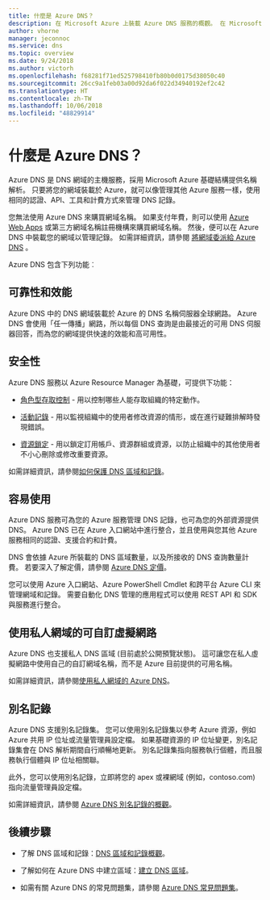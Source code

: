```yaml
---
title: 什麼是 Azure DNS？
description: 在 Microsoft Azure 上裝載 Azure DNS 服務的概觀。 在 Microsoft Azure 上裝載您的網域。
author: vhorne
manager: jeconnoc
ms.service: dns
ms.topic: overview
ms.date: 9/24/2018
ms.author: victorh
ms.openlocfilehash: f68281f71ed525798410fb80b0d0175d38050c40
ms.sourcegitcommit: 26cc9a1feb03a00d92da6f022d34940192ef2c42
ms.translationtype: HT
ms.contentlocale: zh-TW
ms.lasthandoff: 10/06/2018
ms.locfileid: "48829914"
---
```

# <a name="what-is-azure-dns"></a>什麼是 Azure DNS？

Azure DNS 是 DNS 網域的主機服務，採用 Microsoft Azure 基礎結構提供名稱解析。 只要將您的網域裝載於 Azure，就可以像管理其他 Azure 服務一樣，使用相同的認證、API、工具和計費方式來管理 DNS 記錄。

您無法使用 Azure DNS 來購買網域名稱。 如果支付年費，則可以使用 [Azure Web Apps](https://docs.microsoft.com/azure/app-service/custom-dns-web-site-buydomains-web-app#buy-the-domain) 或第三方網域名稱註冊機構來購買網域名稱。 然後，便可以在 Azure DNS 中裝載您的網域以管理記錄。 如需詳細資訊，請參閱 [將網域委派給 Azure DNS](dns-domain-delegation.md) 。

Azure DNS 包含下列功能︰

## <a name="reliability-and-performance"></a>可靠性和效能

Azure DNS 中的 DNS 網域裝載於 Azure 的 DNS 名稱伺服器全球網路。 Azure DNS 會使用「任一傳播」網路，所以每個 DNS 查詢是由最接近的可用 DNS 伺服器回答，而為您的網域提供快速的效能和高可用性。

## <a name="security"></a>安全性

Azure DNS 服務以 Azure Resource Manager 為基礎，可提供下功能：

* [角色型存取控制](https://docs.microsoft.com/azure/azure-resource-manager/resource-group-overview#access-control) - 用以控制哪些人能存取組織的特定動作。

* [活動記錄](https://docs.microsoft.com/azure/azure-resource-manager/resource-group-overview#activity-logs) - 用以監視組織中的使用者修改資源的情形，或在進行疑難排解時發現錯誤。

* [資源鎖定](https://docs.microsoft.com/azure/azure-resource-manager/resource-group-lock-resources) - 用以鎖定訂用帳戶、資源群組或資源，以防止組織中的其他使用者不小心刪除或修改重要資源。

如需詳細資訊，請參閱[如何保護 DNS 區域和記錄](dns-protect-zones-recordsets.md)。 


## <a name="ease-of-use"></a>容易使用

Azure DNS 服務可為您的 Azure 服務管理 DNS 記錄，也可為您的外部資源提供 DNS。 Azure DNS 已在 Azure 入口網站中進行整合，並且使用與您其他 Azure 服務相同的認證、支援合約和計費。 

DNS 會依據 Azure 所裝載的 DNS 區域數量，以及所接收的 DNS 查詢數量計費。 若要深入了解定價，請參閱 [Azure DNS 定價](https://azure.microsoft.com/pricing/details/dns/)。

您可以使用 Azure 入口網站、Azure PowerShell Cmdlet 和跨平台 Azure CLI 來管理網域和記錄。 需要自動化 DNS 管理的應用程式可以使用 REST API 和 SDK 與服務進行整合。

## <a name="customizable-virtual-networks-with-private-domains"></a>使用私人網域的可自訂虛擬網路

Azure DNS 也支援私人 DNS 區域 (目前處於公開預覽狀態)。 這可讓您在私人虛擬網路中使用自己的自訂網域名稱，而不是 Azure 目前提供的可用名稱。

如需詳細資訊，請參閱[使用私人網域的 Azure DNS](private-dns-overview.md)。

## <a name="alias-records"></a>別名記錄

Azure DNS 支援別名記錄集。 您可以使用別名記錄集以參考 Azure 資源，例如 Azure 共用 IP 位址或流量管理員設定檔。 如果基礎資源的 IP 位址變更，別名記錄集會在 DNS 解析期間自行順暢地更新。 別名記錄集指向服務執行個體，而且服務執行個體與 IP 位址相關聯。 

此外，您可以使用別名記錄，立即將您的 apex 或裸網域 (例如，contoso.com) 指向流量管理員設定檔。

如需詳細資訊，請參閱 [Azure DNS 別名記錄的概觀](dns-alias.md)。


## <a name="next-steps"></a>後續步驟

* 了解 DNS 區域和記錄：[DNS 區域和記錄概觀](dns-zones-records.md)。

* 了解如何在 Azure DNS 中建立區域：[建立 DNS 區域](./dns-getstarted-create-dnszone-portal.md)。

* 如需有關 Azure DNS 的常見問題集，請參閱 [Azure DNS 常見問題集](dns-faq.md)。

